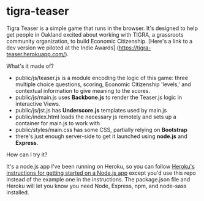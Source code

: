 # tigra-teaser

Tigra Teaser is a simple game that runs in the browser. It's designed to help get people in Oakland excited about working with TIGRA, a grassroots community organization, to build Economic Citizenship. [Here's a link to a dev version we piloted at the Indie Awards] (https://tigra-teaser.herokuapp.com/).

What's it made of?
  - public/js/teaser.js is a module encoding the logic of this game: three multiple choice questions, scoring, Economic Citizenship 'levels,' and contextual information to give meaning to the scores.
  - public/js/main.js uses **Backbone.js** to render the Teaser.js logic in interactive Views. 
  - public/js/jst.js has **Underscore.js** templates used by main.js
  - public/index.html loads the necessary js remotely and sets up a container for main.js to work with
  - public/styles/main.css has some CSS, partially relying on **Bootstrap**
  - there's just enough server-side to get it launched using **node.js** and **Express**. 

How can I try it?
 
It's a node.js app I've been running on Heroku, so you can follow [Heroku's instructions for getting started on a Node.js app](https://devcenter.heroku.com/articles/getting-started-with-nodejs#introduction) except you'd use this repo instead of the example one in the instructions. The package.json file and Heroku will let you know you need Node, Express, npm, and node-sass installed. 

